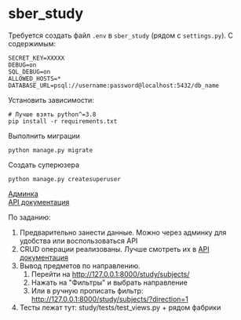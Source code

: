 # sber_study

Требуется создать файл `.env` в `sber_study` (рядом с `settings.py`). 
С содержимым:
```
SECRET_KEY=XXXXX
DEBUG=on
SQL_DEBUG=on
ALLOWED_HOSTS=*
DATABASE_URL=psql://username:password@localhost:5432/db_name
```

Установить зависимости:
```
# Лучше взять python^=3.8
pip install -r requirements.txt
```

Выполнить миграции
```
python manage.py migrate
```


Создать суперюзера
```
python manage.py createsuperuser
```


[Админка](http://127.0.0.1:8000/admin/) \
[API документация](http://127.0.0.1:8000/docs/)


По заданию:
1) Предварительно занести данные. Можно через админку для удобства или воспользоваться API
2) CRUD операции реализованы. Лучше смотреть их в [API документация](http://127.0.0.1:8000/docs/)
3) Вывод предметов по направлению.
   1) Перейти на http://127.0.0.1:8000/study/subjects/
   2) Нажать на "Фильтры" и выбрать направление
   3) Или в ручную прописать фильтр: http://127.0.0.1:8000/study/subjects/?direction=1
4) Тесты лежат тут: study/tests/test_views.py + рядом фабрики
